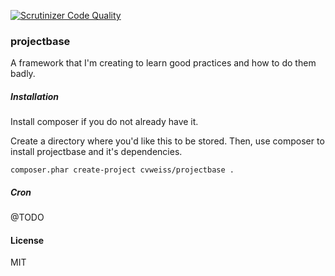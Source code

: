 [![Scrutinizer Code Quality](https://scrutinizer-ci.com/g/cvweiss/projectbase/badges/quality-score.png?b=master)](https://scrutinizer-ci.com/g/cvweiss/projectbase/?branch=master)

### projectbase

A framework that I'm creating to learn good practices and how to do them badly.

##### Installation
Install composer if you do not already have it.

Create a directory where you'd like this to be stored.
Then, use composer to install projectbase and it's dependencies.

```
composer.phar create-project cvweiss/projectbase .
```

##### Cron

@TODO

#### License
MIT
